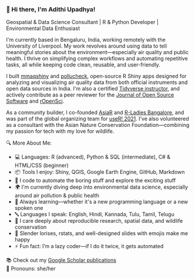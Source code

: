 ### 👋 Hi there, I'm Adithi Upadhya!
Geospatial & Data Science Consultant | R & Python Developer | Environmental Data Enthusiast

I'm currently based in Bengaluru, India, working remotely with the University of Liverpool. My work revolves around using data to tell meaningful stories about the environment—especially air quality and public health. I thrive on simplifying complex workflows and automating repetitive tasks, all while keeping code clean, reusable, and user-friendly.

I built [mmaqshiny](https://cran.rstudio.com/web/packages/mmaqshiny/index.html) and [pollucheck](https://github.com/adithirgis/pollucheck), open-source R Shiny apps designed for analyzing and visualizing air quality data from both official instruments and open data sources in India. I'm also a certified [Tidyverse instructor](https://education.rstudio.com/trainers/people/upadhya+adithi/), and actively contribute as a peer reviewer for the [Journal of Open Source Software](https://joss.theoj.org/papers/reviewed_by/@adithirgis) and [rOpenSci](https://github.com/ropensci/software-review/issues/418#issuecomment-995521139).

As a community builder, I co-founded [AsiaR](https://github.com/AsiaR-community) and  [R-Ladies Bangalore](https://x.com/RLadiesBLR), and was part of the global organizing team for [useR! 2021](https://user2021.r-project.org/about/global-team/). I’ve also volunteered as a consultant with the Asian Nature Conservation Foundation—combining my passion for tech with my love for wildlife.

🔍 More About Me:
- 💻 Languages: R (advanced), Python & SQL (intermediate), C# & HTML/CSS (beginner)  
- 📦 Tools I enjoy: Shiny, QGIS, Google Earth Engine, GitHub, Markdown  
- 🐍 I code to automate the boring stuff and explore the exciting stuff  
- 🌍 I'm currently diving deep into environmental data science, especially around air pollution & public health  
- 🧠 Always learning—whether it's a new programming language or a new spoken one  
- 🔤 Languages I speak: English, Hindi, Kannada, Tulu, Tamil, Telugu  
- 🐾 I care deeply about reproducible research, spatial data, and wildlife conservation  
- 🦉 Slender lorises, rstats, and well-designed slides with emojis make me happy  
- ⚡ Fun fact: I’m a lazy coder—if I do it twice, it gets automated

📚 Check out my [Google Scholar publications](https://scholar.google.com/citations?hl=en&user=eCqD41cAAAAJ&view_op=list_works)  
💬 Pronouns: she/her
